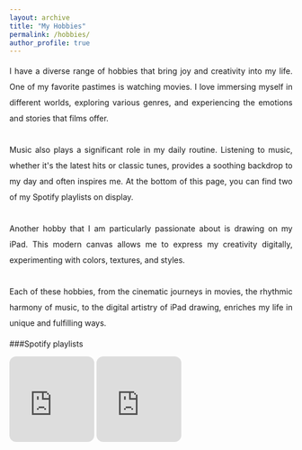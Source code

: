 ```yaml
---
layout: archive
title: "My Hobbies"
permalink: /hobbies/
author_profile: true
---
```

<div style="text-align: justify; line-height: 2;">
    I have a diverse range of hobbies that bring joy and creativity into my life. One of my favorite pastimes is watching movies. I love immersing myself in different worlds, exploring various genres, and experiencing the emotions and stories that films offer.<br><br>
    Music also plays a significant role in my daily routine. Listening to music, whether it's the latest hits or classic tunes, provides a soothing backdrop to my day and often inspires me. At the bottom of this page, you can find two of my Spotify playlists on display.<br><br>
    Another hobby that I am particularly passionate about is drawing on my iPad. This modern canvas allows me to express my creativity digitally, experimenting with colors, textures, and styles.<br><br>
    Each of these hobbies, from the cinematic journeys in movies, the rhythmic harmony of music, to the digital artistry of iPad drawing, enriches my life in unique and fulfilling ways.
</div>

###Spotify playlists
<iframe style="border-radius:12px" src="https://open.spotify.com/embed/playlist/3NMQjVYnTiFIU5Xq0dYszr?utm_source=generator&theme=0" width="30%" height="152" frameBorder="0" allowfullscreen="" allow="autoplay; clipboard-write; encrypted-media; fullscreen; picture-in-picture" loading="lazy"></iframe>

<iframe style="border-radius:12px" src="https://open.spotify.com/embed/playlist/3ohNmgRcLtoI7BtKvj5rg3?utm_source=generator&theme=0" width="30%" height="152" frameBorder="0" allowfullscreen="" allow="autoplay; clipboard-write; encrypted-media; fullscreen; picture-in-picture" loading="lazy"></iframe>

